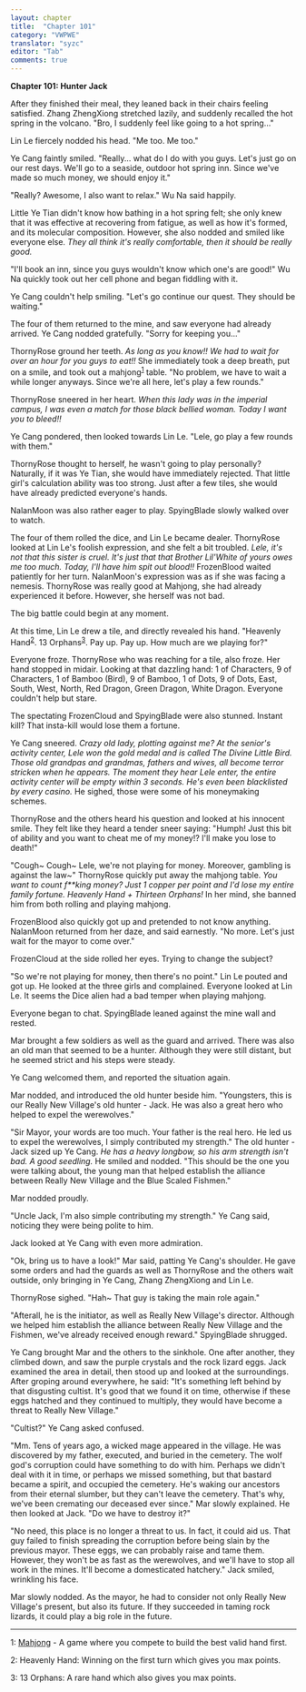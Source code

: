 ```yaml
---
layout: chapter
title:  "Chapter 101"
category: "VWPWE"
translator: "syzc"
editor: "Tab"
comments: true
---
```


**Chapter 101: Hunter Jack**
 
After they finished their meal, they leaned back in their chairs feeling satisfied. Zhang ZhengXiong stretched lazily, and suddenly recalled the hot spring in the volcano. "Bro, I suddenly feel like going to a hot spring..."
 
Lin Le fiercely nodded his head. "Me too. Me too."
 
Ye Cang faintly smiled. "Really... what do I do with you guys. Let's just go on our rest days. We'll go to a seaside, outdoor hot spring inn. Since we've made so much money, we should enjoy it."
 
"Really? Awesome, I also want to relax." Wu Na said happily.
 
Little Ye Tian didn't know how bathing in a hot spring felt; she only knew that it was effective at recovering from fatigue, as well as how it's formed, and its molecular composition. However, she also nodded and smiled like everyone else. *They all think it's really comfortable, then it should be really good.*
 
"I'll book an inn, since you guys wouldn't know which one's are good!" Wu Na quickly took out her cell phone and began fiddling with it.
 
Ye Cang couldn't help smiling. "Let's go continue our quest. They should be waiting."
 
The four of them returned to the mine, and saw everyone had already arrived. Ye Cang nodded gratefully. "Sorry for keeping you..."
 
ThornyRose ground her teeth. *As long as you know!! We had to wait for over an hour for you guys to eat!!* She immediately took a deep breath, put on a smile, and took out a mahjong<sup>[1](#footnote1)</sup> table. "No problem, we have to wait a while longer anyways. Since we're all here, let's play a few rounds."
 
ThornyRose sneered in her heart. *When this lady was in the imperial campus, I was even a match for those black bellied woman. Today I want you to bleed!!*
 
Ye Cang pondered, then looked towards Lin Le. "Lele, go play a few rounds with them."
 
ThornyRose thought to herself, he wasn't going to play personally? Naturally, if it was Ye Tian, she would have immediately rejected. That little girl's calculation ability was too strong. Just after a few tiles, she would have already predicted everyone's hands.
 
NalanMoon was also rather eager to play. SpyingBlade slowly walked over to watch.
 
The four of them rolled the dice, and Lin Le became dealer. ThornyRose looked at Lin Le's foolish expression, and she felt a bit troubled. *Lele, it's not that this sister is cruel. It's just that that Brother Lil'White of yours owes me too much. Today, I'll have him spit out blood!!* FrozenBlood waited patiently for her turn. NalanMoon's expression was as if she was facing a nemesis. ThornyRose was really good at Mahjong, she had already experienced it before. However, she herself was not bad.
 
The big battle could begin at any moment.
 
At this time, Lin Le drew a tile, and directly revealed his hand. "Heavenly Hand<sup>[2](#footnote2)</sup>. 13 Orphans<sup>[3](#footnote3)</sup>. Pay up. Pay up. How much are we playing for?"
 
Everyone froze. ThornyRose who was reaching for a tile, also froze. Her hand stopped in midair. Looking at that dazzling hand: 1 of Characters, 9 of Characters, 1 of Bamboo (Bird), 9 of Bamboo, 1 of Dots, 9 of Dots, East, South, West, North, Red Dragon, Green Dragon, White Dragon. Everyone couldn't help but stare.
 
The spectating FrozenCloud and SpyingBlade were also stunned. Instant kill? That insta-kill would lose them a fortune.
 
Ye Cang sneered. *Crazy old lady, plotting against me? At the senior's activity center, Lele won the gold medal and is called The Divine Little Bird. Those old grandpas and grandmas, fathers and wives, all become terror stricken when he appears. The moment they hear Lele enter, the entire activity center will be empty within 3 seconds. He's even been blacklisted by every casino.* He sighed, those were some of his moneymaking schemes.
 
ThornyRose and the others heard his question and looked at his innocent smile. They felt like they heard a tender sneer saying: "Humph! Just this bit of ability and you want to cheat me of my money!? I'll make you lose to death!"
 
"Cough~ Cough~ Lele, we're not playing for money. Moreover, gambling is against the law~" ThornyRose quickly put away the mahjong table. *You want to count f\*\*king money? Just 1 copper per point and I'd lose my entire family fortune. Heavenly Hand + Thirteen Orphans!* In her mind, she banned him from both rolling and playing mahjong.
 
FrozenBlood also quickly got up and pretended to not know anything. NalanMoon returned from her daze, and said earnestly. "No more. Let's just wait for the mayor to come over."
 
FrozenCloud at the side rolled her eyes. Trying to change the subject?
 
"So we're not playing for money, then there's no point." Lin Le pouted and got up. He looked at the three girls and complained. Everyone looked at Lin Le. It seems the Dice alien had a bad temper when playing mahjong.
 
Everyone began to chat. SpyingBlade leaned against the mine wall and rested.
 
Mar brought a few soldiers as well as the guard and arrived. There was also an old man that seemed to be a hunter. Although they were still distant, but he seemed strict and his steps were steady.
 
Ye Cang welcomed them, and reported the situation again.
 
Mar nodded, and introduced the old hunter beside him. "Youngsters, this is our Really New Village's old hunter - Jack. He was also a great hero who helped to expel the werewolves."
 
"Sir Mayor, your words are too much. Your father is the real hero. He led us to expel the werewolves, I simply contributed my strength." The old hunter - Jack sized up Ye Cang. *He has a heavy longbow, so his arm strength isn't bad. A good seedling.* He smiled and nodded. "This should be the one you were talking about, the young man that helped establish the alliance between Really New Village and the Blue Scaled Fishmen."
 
Mar nodded proudly.
 
"Uncle Jack, I'm also simple contributing my strength." Ye Cang said, noticing they were being polite to him.
 
Jack looked at Ye Cang with even more admiration.
 
"Ok, bring us to have a look!" Mar said, patting Ye Cang's shoulder. He gave some orders and had the guards as well as ThornyRose and the others wait outside, only bringing in Ye Cang, Zhang ZhengXiong and Lin Le. 
 
ThornyRose sighed. "Hah~ That guy is taking the main role again."
 
"Afterall, he is the initiator, as well as Really New Village's director. Although we helped him establish the alliance between Really New Village and the Fishmen, we've already received enough reward." SpyingBlade shrugged.
 
Ye Cang brought Mar and the others to the sinkhole. One after another, they climbed down, and saw the purple crystals and the rock lizard eggs. Jack examined the area in detail, then stood up and looked at the surroundings. After groping around everywhere, he said: "It's something left behind by that disgusting cultist. It's good that we found it on time, otherwise if these eggs hatched and they continued to multiply, they would have become a threat to Really New Village."
 
"Cultist?" Ye Cang asked confused.
 
"Mm. Tens of years ago, a wicked mage appeared in the village. He was discovered by my father, executed, and buried in the cemetery. The wolf god's corruption could have something to do with him. Perhaps we didn't deal with it in time, or perhaps we missed something, but that bastard became a spirit, and occupied the cemetery. He's waking our ancestors from their eternal slumber, but they can't leave the cemetery. That's why, we've been cremating our deceased ever since." Mar slowly explained. He then looked at Jack. "Do we have to destroy it?"
 
"No need, this place is no longer a threat to us. In fact, it could aid us. That guy failed to finish spreading the corruption before being slain by the previous mayor. These eggs, we can probably raise and tame them. However, they won't be as fast as the werewolves, and we'll have to stop all work in the mines. It'll become a domesticated hatchery." Jack smiled, wrinkling his face.
 
Mar slowly nodded. As the mayor, he had to consider not only Really New Village's present, but also its future. If they succeeded in taming rock lizards, it could play a big role in the future.

---

<a name="footnote1">1</a>: <a href="https://en.wikipedia.org/wiki/Mahjong">Mahjong</a> - A game where you compete to build the best valid hand first.

<a name="footnote2">2</a>: Heavenly Hand: Winning on the first turn which gives you max points.

<a name="footnote3">3</a>: 13 Orphans: A rare hand which also gives you max points.